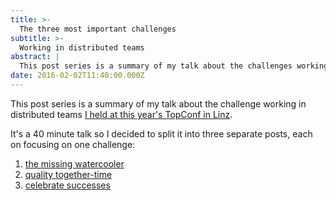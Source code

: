 ```yaml
---
title: >-
  The three most important challenges
subtitle: >-
  Working in distributed teams
abstract: |
  This post series is a summary of my talk about the challenges working in remote teams and how I dealt with them.
date: 2016-02-02T11:40:00.000Z
---
```


This post series is a summary of my talk about the challenge working in
distributed teams
[I held at this year's TopConf in Linz](http://topconf.com/linz-2016/trackevent/there-is-no-half-remote-team/).

It's a 40 minute talk so I decided to split it into three separate posts, each
on focusing on one challenge:

1. [the missing watercooler](./working-remote-fix-the-missing-watercooler/)
2. [quality together-time](./working-remote-quality-together-time/)
3. [celebrate successes](./working-remote-celebrate-successes/)
